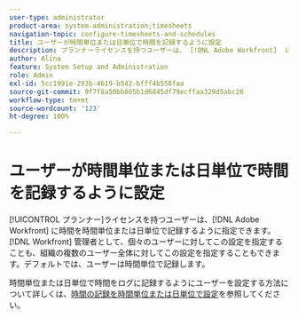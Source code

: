 ```yaml
---
user-type: administrator
product-area: system-administration;timesheets
navigation-topic: configure-timesheets-and-schedules
title: ユーザーが時間単位または日単位で時間を記録するように設定
description: プランナーライセンスを持つユーザーは、 [!DNL Adobe Workfront]  に時間を時間単位または日単位で記録するように設定できます。Workfront 管理者は、個々のユーザーまたは組織内の複数のユーザー全体に対してこの設定を指定できます。デフォルトでは、ユーザーは時間単位で記録します。
author: Alina
feature: System Setup and Administration
role: Admin
exl-id: 5cc1991e-293b-4619-b542-bfff4b558faa
source-git-commit: 9f7f8a50bb805b1d6845df79ecffaa329d5abc26
workflow-type: tm+mt
source-wordcount: '123'
ht-degree: 100%

---
```


# ユーザーが時間単位または日単位で時間を記録するように設定

<!--this article should be removed from the admin area because this is not an admin function; we have another article linked below in the user area for timesheets -->

[!UICONTROL プランナー]ライセンスを持つユーザーは、[!DNL Adobe Workfront] に時間を時間単位または日単位で記録するように指定できます。[!DNL Workfront] 管理者として、個々のユーザーに対してこの設定を指定することも、組織の複数のユーザー全体に対してこの設定を指定することもできます。デフォルトでは、ユーザーは時間単位で記録します。

時間単位または日単位で時間をログに記録するようにユーザーを設定する方法について詳しくは、[時間の記録を時間単位または日単位で設定](../../../timesheets/config-timesheet-prefs/config-time-logged-hrs-days.md)を参照してください。
